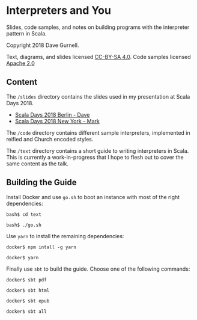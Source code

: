 # Interpreters and You

Slides, code samples, and notes on building programs with the interpreter pattern in Scala.

Copyright 2018 Dave Gurnell.

Text, diagrams, and slides licensed [CC-BY-SA 4.0][text-license].
Code samples licensed [Apache 2.0][code-license]

[text-license]: https://creativecommons.org/licenses/by-sa/4.0/
[code-license]: https://www.apache.org/licenses/LICENSE-2.0.html

## Content

The `/slides` directory contains the slides used in my presentation at Scala Days 2018.

- [Scala Days 2018 Berlin - Dave](https://github.com/underscoreio/interpreters-and-you/blob/master/slides/interpreters-and-you.key)
- [Scala Days 2018 New York - Mark](https://github.com/mmynsted/interpreters-and-you/blob/master/slides/interpreters-and-you.key)

The `/code` directory contains different sample interpreters, implemented in reified and Church encoded styles.

The `/text` directory contains a short guide to writing interpreters in Scala. This is currently a work-in-progress that I hope to flesh out to cover the same content as the talk.

## Building the Guide

Install Docker and use `go.sh` to boot an instance with most of the right dependencies:

~~~
bash$ cd text

bash$ ./go.sh
~~~

Use `yarn` to install the remaining dependencies:

~~~
docker$ npm intall -g yarn

docker$ yarn
~~~

Finally use `sbt` to build the guide. Choose one of the following commands:

~~~
docker$ sbt pdf

docker$ sbt html

docker$ sbt epub

docker$ sbt all
~~~
